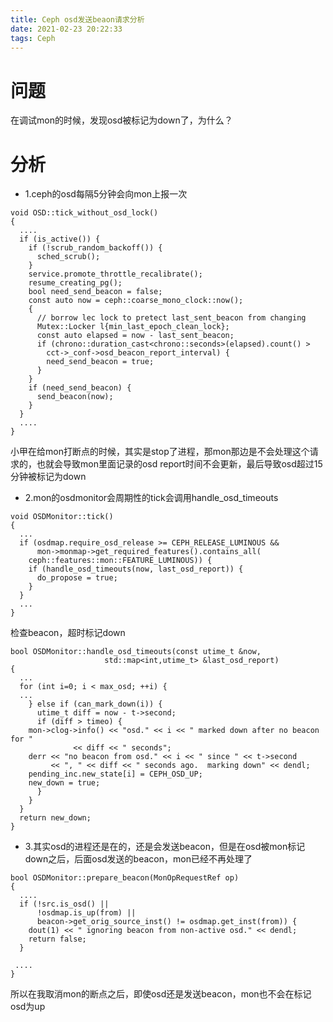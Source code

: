 ```yaml
---
title: Ceph osd发送beaon请求分析
date: 2021-02-23 20:22:33
tags: Ceph
---
```


# 问题
在调试mon的时候，发现osd被标记为down了，为什么？

# 分析
- 1.ceph的osd每隔5分钟会向mon上报一次
```
void OSD::tick_without_osd_lock()
{
  ....
  if (is_active()) {
    if (!scrub_random_backoff()) {
      sched_scrub();
    }
    service.promote_throttle_recalibrate();
    resume_creating_pg();
    bool need_send_beacon = false;
    const auto now = ceph::coarse_mono_clock::now();
    {
      // borrow lec lock to pretect last_sent_beacon from changing
      Mutex::Locker l{min_last_epoch_clean_lock};
      const auto elapsed = now - last_sent_beacon;
      if (chrono::duration_cast<chrono::seconds>(elapsed).count() >
        cct->_conf->osd_beacon_report_interval) {
        need_send_beacon = true;
      }
    }
    if (need_send_beacon) {
      send_beacon(now);
    }
  }
  ....
}
```
小甲在给mon打断点的时候，其实是stop了进程，那mon那边是不会处理这个请求的，也就会导致mon里面记录的osd report时间不会更新，最后导致osd超过15分钟被标记为down

- 2.mon的osdmonitor会周期性的tick会调用handle_osd_timeouts
```
void OSDMonitor::tick()
{
  ...
  if (osdmap.require_osd_release >= CEPH_RELEASE_LUMINOUS &&
      mon->monmap->get_required_features().contains_all(
	ceph::features::mon::FEATURE_LUMINOUS)) {
    if (handle_osd_timeouts(now, last_osd_report)) {
      do_propose = true;
    }
  }
  ...
}
```
检查beacon，超时标记down
```
bool OSDMonitor::handle_osd_timeouts(const utime_t &now,
				     std::map<int,utime_t> &last_osd_report)
{
  ...
  for (int i=0; i < max_osd; ++i) {
  ...
    } else if (can_mark_down(i)) {
      utime_t diff = now - t->second;
      if (diff > timeo) {
	mon->clog->info() << "osd." << i << " marked down after no beacon for "
			  << diff << " seconds";
	derr << "no beacon from osd." << i << " since " << t->second
	     << ", " << diff << " seconds ago.  marking down" << dendl;
	pending_inc.new_state[i] = CEPH_OSD_UP;
	new_down = true;
      }
    }
  }
  return new_down;
}
```

- 3.其实osd的进程还是在的，还是会发送beacon，但是在osd被mon标记down之后，后面osd发送的beacon，mon已经不再处理了
```
bool OSDMonitor::prepare_beacon(MonOpRequestRef op)
{
  ....
  if (!src.is_osd() ||
      !osdmap.is_up(from) ||
      beacon->get_orig_source_inst() != osdmap.get_inst(from)) {
    dout(1) << " ignoring beacon from non-active osd." << dendl;
    return false;
  }

 ....
}
```
所以在我取消mon的断点之后，即使osd还是发送beacon，mon也不会在标记osd为up
